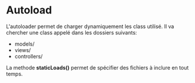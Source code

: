 # Autoload

L'autoloader permet de charger dynamiquement les class utilisé.
Il va chercher une class appelé dans les dossiers suivants:
* models/
* views/
* controllers/

La methode **staticLoads()** permet de spécifier des fichiers à inclure en tout temps.
